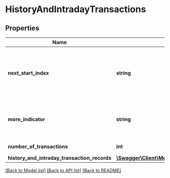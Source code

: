 # HistoryAndIntradayTransactions

## Properties
Name | Type | Description | Notes
------------ | ------------- | ------------- | -------------
**next_start_index** | **string** | For pagination - the starting index for retrieving the next page/batch of records. | [optional] 
**more_indicator** | **string** | This field indicates that more records are available for retrieval. | [optional] 
**number_of_transactions** | **int** | Number of Transactions | [optional] 
**history_and_intraday_transaction_records** | [**\Swagger\Client\Model\HistoryAndIntradayTransactionRecords[]**](HistoryAndIntradayTransactionRecords.md) |  | [optional] 

[[Back to Model list]](../../README.md#documentation-for-models) [[Back to API list]](../../README.md#documentation-for-api-endpoints) [[Back to README]](../../README.md)

